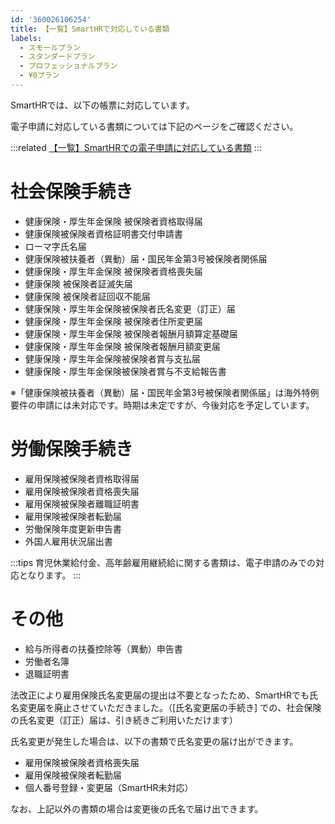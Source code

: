 ```yaml
---
id: '360026106254'
title: 【一覧】SmartHRで対応している書類
labels:
  - スモールプラン
  - スタンダードプラン
  - プロフェッショナルプラン
  - ¥0プラン
---
```

SmartHRでは、以下の帳票に対応しています。

電子申請に対応している書類については下記のページをご確認ください。

:::related
[【一覧】SmartHRでの電子申請に対応している書類](https://knowledge.smarthr.jp/hc/ja/articles/360026106514)
:::

# 社会保険手続き

- 健康保険・厚生年金保険 被保険者資格取得届
- 健康保険被保険者資格証明書交付申請書
- ローマ字氏名届
- 健康保険被扶養者（異動）届・国民年金第3号被保険者関係届
- 健康保険・厚生年金保険 被保険者資格喪失届
- 健康保険 被保険者証滅失届
- 健康保険 被保険者証回収不能届
- 健康保険・厚生年金保険被保険者氏名変更（訂正）届
- 健康保険・厚生年金保険 被保険者住所変更届
- 健康保険・厚生年金保険 被保険者報酬月額算定基礎届
- 健康保険・厚生年金保険 被保険者報酬月額変更届
- 健康保険・厚生年金保険被保険者賞与支払届
- 健康保険・厚生年金保険被保険者賞与不支給報告書

※「健康保険被扶養者（異動）届・国民年金第3号被保険者関係届」は海外特例要件の申請には未対応です。時期は未定ですが、今後対応を予定しています。

# 労働保険手続き

- 雇用保険被保険者資格取得届
- 雇用保険被保険者資格喪失届
- 雇用保険被保険者離職証明書
- 雇用保険被保険者転勤届
- 労働保険年度更新申告書
- 外国人雇用状況届出書

:::tips
育児休業給付金、高年齢雇用継続給に関する書類は、電子申請のみでの対応となります。
:::

# その他

- 給与所得者の扶養控除等（異動）申告書
- 労働者名簿
- 退職証明書

法改正により雇用保険氏名変更届の提出は不要となったため、SmartHRでも氏名変更届を廃止させていただきました。（\[氏名変更届の手続き\] での、社会保険の氏名変更（訂正）届は、引き続きご利用いただけます）

氏名変更が発生した場合は、以下の書類で氏名変更の届け出ができます。

- 雇用保険被保険者資格喪失届
- 雇用保険被保険者転勤届
- 個人番号登録・変更届（SmartHR未対応）

なお、上記以外の書類の場合は変更後の氏名で届け出できます。
